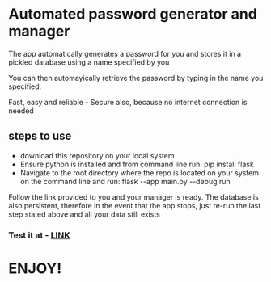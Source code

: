 # Automated password generator and manager

The app automatically generates a password for you and stores it in a pickled database using a name specified by you

You can then automayically retrieve the password by typing in the name you specified.

Fast, easy and reliable - Secure also, because no internet connection is needed 

## steps to use
* download this repository on your local system
* Ensure python is installed and from command line  run: pip install flask
* Navigate to the root directory where the repo is located on your system on the command line and run: flask --app main.py --debug run

Follow the link provided to you and your manager is ready.
The database is also persistent, therefore in the event that the app stops, just re-run the last step stated above and all your data still exists

### Test it at - [LINK](password-generator-kfvstia8d-oadeniran.vercel.app)


# ENJOY!
